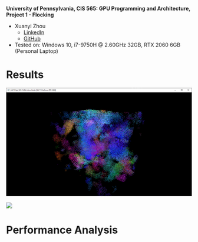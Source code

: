 **University of Pennsylvania, CIS 565: GPU Programming and Architecture,
Project 1 - Flocking**

* Xuanyi Zhou
  * [LinkedIn](linkedin.com/in/xuanyi-zhou-661365192)
  * [GitHub](https://github.com/lukedan)
* Tested on: Windows 10, i7-9750H @ 2.60GHz 32GB, RTX 2060 6GB (Personal Laptop)

# Results

![](images/boids.png)

![](images/gif.gif)

# Performance Analysis
